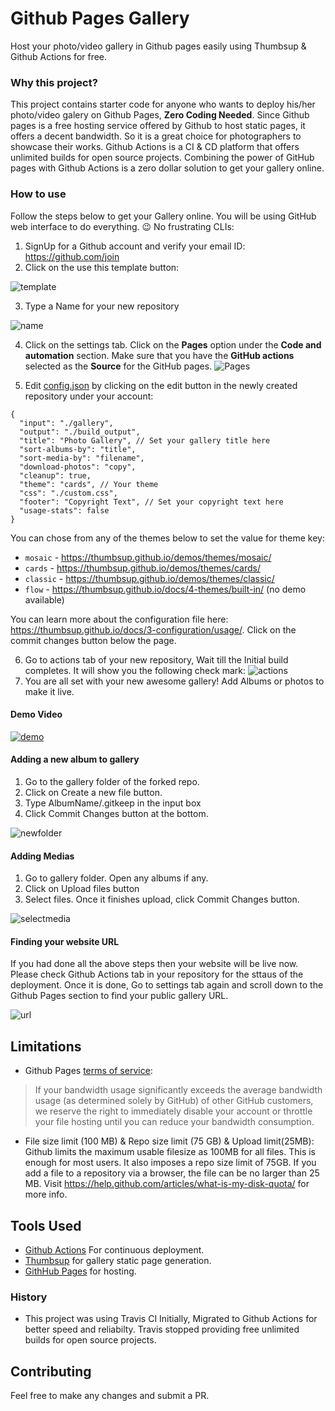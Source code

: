 # Github Pages Gallery
Host your photo/video gallery in Github pages easily using Thumbsup & Github Actions for free.

### Why this project?
This project contains starter code for anyone who wants to deploy his/her photo/video galery on Github Pages,
**Zero Coding Needed**. Since Github pages is a free hosting service offered by Github to host static pages, it
offers a decent bandwidth. So it is a great choice for photographers to showcase their works. Github Actions is a CI & CD
platform that offers unlimited builds for open source projects. Combining the power of GitHub pages with Github Actions is
a zero dollar solution to get your gallery online.

### How to use
Follow the steps below to get your Gallery online. You will be using GitHub web interface to do everything.
:wink: No frustrating CLIs:
1. SignUp for a Github account and verify your email ID: https://github.com/join
2. Click on the use this template button:

![template](https://user-images.githubusercontent.com/8397274/103133407-40d86f00-46d0-11eb-82f2-edb4a0a30333.png)

3. Type a Name for your new repository

![name](https://user-images.githubusercontent.com/8397274/103133448-88f79180-46d0-11eb-87ee-8da7a7d63473.png)

4. Click on the settings tab. Click on the **Pages** option under the **Code and automation** section. Make sure that you have the **GitHub actions** selected as the **Source** for the GitHub pages.
   ![Pages](https://user-images.githubusercontent.com/8397274/222885316-edd4dad3-fcdd-4c23-ad3a-dd96fa8bc426.png)

5. Edit [config.json](config.json) by clicking on the edit button in the newly created repository under your account:

```
{
  "input": "./gallery",
  "output": "./build_output",
  "title": "Photo Gallery", // Set your gallery title here
  "sort-albums-by": "title",
  "sort-media-by": "filename",
  "download-photos": "copy",
  "cleanup": true,
  "theme": "cards", // Your theme
  "css": "./custom.css",
  "footer": "Copyright Text", // Set your copyright text here
  "usage-stats": false
}
```
You can chose from any of the themes below to set the value for theme key:
* `mosaic` - https://thumbsup.github.io/demos/themes/mosaic/
* `cards` - https://thumbsup.github.io/demos/themes/cards/
* `classic` - https://thumbsup.github.io/demos/themes/classic/
* `flow` - https://thumbsup.github.io/docs/4-themes/built-in/ (no demo available)

You can learn more about the configuration file here: https://thumbsup.github.io/docs/3-configuration/usage/. Click on the commit changes button below the page.

6. Go to actions tab of your new repository, Wait till the Initial build completes. It will show you the following check mark:
![actions](https://user-images.githubusercontent.com/8397274/103133265-7af54100-46cf-11eb-9cef-38fa122142aa.png)
7. You are all set with your new awesome gallery! Add Albums or photos to make it live.

#### Demo Video
[![demo](http://img.youtube.com/vi/uYh7b2V0pyA/0.jpg)](http://www.youtube.com/watch?v=uYh7b2V0pyA "Github Pages Gallery Demo")


#### Adding a new album to gallery
1. Go to the gallery folder of the forked repo.
2. Click on Create a new file button.
3. Type AlbumName/.gitkeep in the input box
4. Click Commit Changes button at the bottom.

![newfolder](https://media.giphy.com/media/455paOHOAWr4KWNOtg/giphy.gif)

#### Adding Medias
1. Go to gallery folder. Open any albums if any.
2. Click on Upload files button
3. Select files. Once it finishes upload, click Commit Changes button.

![selectmedia](https://media.giphy.com/media/2uIfenjYx5anbQOEAo/giphy.gif)

#### Finding your website URL
If you had done all the above steps then your website will be live now. Please check Github Actions tab in your repository for the sttaus of the
deployment.  Once it is done, Go to settings tab again and scroll down to the Github Pages section to find your public gallery URL.

![url](https://user-images.githubusercontent.com/8397274/48008065-f639b880-e13e-11e8-9f8e-72d27ad7cc30.png)

## Limitations
* Github Pages [terms of service](https://help.github.com/articles/github-terms-of-service/):
> If your bandwidth usage significantly exceeds the average bandwidth usage (as determined solely by GitHub) of other GitHub customers, we reserve the right to immediately disable your account or throttle your file hosting until you can reduce your bandwidth consumption.

* File size limit (100 MB) & Repo size limit (75 GB) & Upload limit(25MB): Github limits the maximum usable filesize as 100MB for all files. This is enough for most users. It also imposes a repo size limit of 75GB. If you add a file to a repository via a browser, the file can be no larger than 25 MB. Visit https://help.github.com/articles/what-is-my-disk-quota/ for more info.


## Tools Used
* [Github Actions](https://github.com/features/actions) For continuous deployment.
* [Thumbsup](https://thumbsup.github.io/) for gallery static page generation.
* [GithHub Pages](https://pages.github.com/) for hosting.

### History
* This project was using Travis CI Initially, Migrated to Github Actions for better speed and reliabilty. Travis stopped providing free unlimited builds for open source projects.

## Contributing
Feel free to make any changes and submit a PR.
